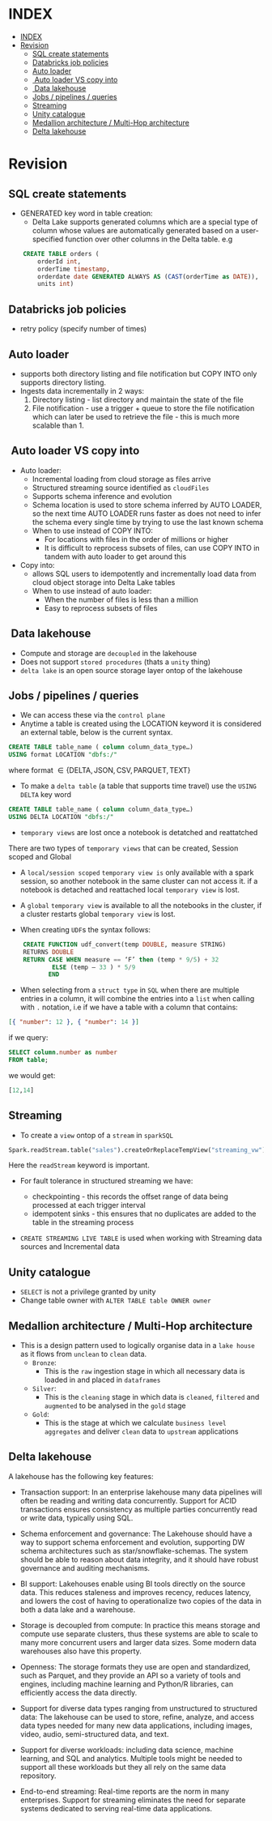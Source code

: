 # INDEX

- [INDEX](#index)
- [Revision](#revision)
  - [SQL create statements](#sql-create-statements)
  - [Databricks job policies](#databricks-job-policies)
  - [Auto loader](#auto-loader)
  - [ Auto loader VS copy into](#auto-loader-vs-copy-into)
  - [ Data lakehouse](#data-lakehouse)
  - [Jobs / pipelines / queries](#jobs--pipelines--queries)
  - [Streaming](#streaming)
  - [Unity catalogue](#unity-catalogue)
  - [Medallion architecture / Multi-Hop architecture](#medallion-architecture--multi-hop-architecture)
  - [Delta lakehouse](#delta-lakehouse)

# Revision

## SQL create statements

- GENERATED key word in table creation:
  - Delta Lake supports generated columns which are a special type of column whose values are automatically generated based on a user-specified function over other columns in the Delta table. e.g

```sql
    CREATE TABLE orders (
        orderId int,
        orderTime timestamp,
        orderdate date GENERATED ALWAYS AS (CAST(orderTime as DATE)),
        units int)
```

## Databricks job policies

- retry policy (specify number of times)

## Auto loader

- supports both directory listing and file notification but COPY INTO only supports directory listing.
- Ingests data incrementally in 2 ways:
  1. Directory listing - list directory and maintain the state of the file
  2. File notification - use a trigger + queue to store the file notification which can
     later be used to retrieve the file - this is much more scalable than 1.

##  Auto loader VS copy into

- Auto loader:
  - Incremental loading from cloud storage as files arrive
  - Structured streaming source identified as `cloudFiles`
  - Supports schema inference and evolution
  - Schema location is used to store schema inferred by AUTO LOADER, so the next time AUTO LOADER runs faster as does not need to infer the schema every single time by trying to use the last known schema
  - When to use instead of COPY INTO:
    - For locations with files in the order of millions or higher
    - It is difficult to reprocess subsets of files, can use COPY INTO in tandem with auto loader to get around this
- Copy into:
  - allows SQL users to idempotently and incrementally load data from cloud object storage into Delta Lake tables
  - When to use instead of auto loader:
    - When the number of files is less than a million
    - Easy to reprocess subsets of files

##  Data lakehouse

- Compute and storage are `decoupled` in the lakehouse
- Does not support `stored procedures` (thats a `unity` thing)
- `delta lake` is an open source storage layer ontop of the lakehouse

## Jobs / pipelines / queries

- We can access these via the `control plane`
- Anytime a table is created using the LOCATION keyword it is considered an external table, below is the current syntax.

```sql
CREATE TABLE table_name ( column column_data_type…)
USING format LOCATION "dbfs:/"
```

where format $\in \{\text{DELTA}, \text{JSON}, \text{CSV}, \text{PARQUET}, \text{TEXT}\}$

- To make a `delta table` (a table that supports time travel) use the `USING DELTA` key word

```sql
CREATE TABLE table_name ( column column_data_type…)
USING DELTA LOCATION "dbfs:/"
```

- `temporary views` are lost once a notebook is detatched and reattatched

There are two types of `temporary views` that can be created, Session scoped and Global

- A `local/session scoped` `temporary view is` only available with a spark session, so another notebook in the same cluster can not access it. if a notebook is detached and reattached local `temporary view` is lost.

- A `global` `temporary view` is available to all the notebooks in the cluster, if a cluster restarts global `temporary view` is lost.

- When creating `UDF`s the syntax follows:

```sql
    CREATE FUNCTION udf_convert(temp DOUBLE, measure STRING)
    RETURNS DOUBLE
    RETURN CASE WHEN measure == ‘F’ then (temp * 9/5) + 32
            ELSE (temp – 33 ) * 5/9
           END
```

- When selecting from a `struct type` in `SQL` when there are multiple entries in a column, it will combine the entries into a `list` when calling with `.` notation, i.e if we have a table with a column that contains:

```json
[{ "number": 12 }, { "number": 14 }]
```

if we query:

```sql
SELECT column.number as number
FROM table;
```

we would get:

```python
[12,14]
```

## Streaming

- To create a `view` ontop of a `stream` in `sparkSQL`

```python
Spark.readStream.table("sales").createOrReplaceTempView("streaming_vw")
```

Here the `readStream` keyword is important.

- For fault tolerance in structured streaming we have:

  - checkpointing - this records the offset range of data being processed at each trigger interval
  - idempotent sinks - this ensures that no duplicates are added to the table in the streaming process

- `CREATE STREAMING LIVE TABLE` is used when working with Streaming data sources and Incremental data

## Unity catalogue

- `SELECT` is not a privilege granted by unity
- Change table owner with `ALTER TABLE table OWNER owner`

## Medallion architecture / Multi-Hop architecture

- This is a design pattern used to logically organise data in a `lake house` as it flows from `unclean` to `clean` data.
  - `Bronze`:
    - This is the `raw` ingestion stage in which all necessary data is loaded in and placed in `dataframes`
  - `Silver`:
    - This is the `cleaning` stage in which data is `cleaned`, `filtered` and `augmented` to be analysed in the `gold` stage
  - `Gold`:
    - This is the stage at which we calculate `business level aggregates` and deliver `clean` data to `upstream` applications

## Delta lakehouse

A lakehouse has the following key features:

- Transaction support: In an enterprise lakehouse many data pipelines will often be reading and writing data concurrently. Support for ACID transactions ensures consistency as multiple parties concurrently read or write data, typically using SQL.

- Schema enforcement and governance: The Lakehouse should have a way to support schema enforcement and evolution, supporting DW schema architectures such as star/snowflake-schemas. The system should be able to reason about data integrity, and it should have robust governance and auditing mechanisms.

- BI support: Lakehouses enable using BI tools directly on the source data. This reduces staleness and improves recency, reduces latency, and lowers the cost of having to operationalize two copies of the data in both a data lake and a warehouse.

- Storage is decoupled from compute: In practice this means storage and compute use separate clusters, thus these systems are able to scale to many more concurrent users and larger data sizes. Some modern data warehouses also have this property.

- Openness: The storage formats they use are open and standardized, such as Parquet, and they provide an API so a variety of tools and engines, including machine learning and Python/R libraries, can efficiently access the data directly.

- Support for diverse data types ranging from unstructured to structured data: The lakehouse can be used to store, refine, analyze, and access data types needed for many new data applications, including images, video, audio, semi-structured data, and text.

- Support for diverse workloads: including data science, machine learning, and SQL and analytics. Multiple tools might be needed to support all these workloads but they all rely on the same data repository.

- End-to-end streaming: Real-time reports are the norm in many enterprises. Support for streaming eliminates the need for separate systems dedicated to serving real-time data applications.
